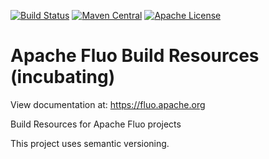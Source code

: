 <!--
  Licensed under the Apache License, Version 2.0 (the "License");
  you may not use this file except in compliance with the License.
  You may obtain a copy of the License at

      http://www.apache.org/licenses/LICENSE-2.0

  Unless required by applicable law or agreed to in writing, software
  distributed under the License is distributed on an "AS IS" BASIS,
  WITHOUT WARRANTIES OR CONDITIONS OF ANY KIND, either express or implied.
  See the License for the specific language governing permissions and
  limitations under the License.
-->

[![Build Status][ti]][tl] [![Maven Central][mi]][ml] [![Apache License][li]][ll]

# Apache Fluo Build Resources (incubating)

View documentation at:
https://fluo.apache.org

Build Resources for Apache Fluo projects

This project uses semantic versioning.

[ti]: https://travis-ci.org/apache/incubator-fluo.svg?branch=build-resources
[tl]: https://travis-ci.org/apache/incubator-fluo/branches
[mi]: https://maven-badges.herokuapp.com/maven-central/org.apache.fluo/build-resources/badge.svg
[ml]: https://maven-badges.herokuapp.com/maven-central/org.apache.fluo/build-resources
[li]: https://img.shields.io/badge/license-ASL-blue.svg
[ll]: https://github.com/apache/incubator-fluo/blob/build-resources/LICENSE
